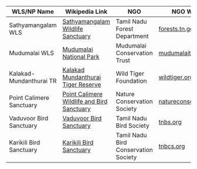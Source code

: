 | WLS/NP Name                    | Wikipedia Link                                                                | NGO                          | NGO Website                                |
|---------------------------------|-------------------------------------------------------------------------------|------------------------------|--------------------------------------------|
| Sathyamangalam WLS               | [Sathyamangalam Wildlife Sanctuary](https://en.wikipedia.org/wiki/Sathyamangalam_Wildlife_Sanctuary) | Tamil Nadu Forest Department | [forests.tn.gov.in](http://forests.tn.gov.in) |
| Mudumalai WLS                   | [Mudumalai National Park](https://en.wikipedia.org/wiki/Mudumalai_National_Park) | Mudumalai Conservation Trust | [mudumalaitrust.org](https://www.mudumalaitrust.org) |
| Kalakad-Mundanthurai TR         | [Kalakad Mundanthurai Tiger Reserve](https://en.wikipedia.org/wiki/Kalakad_Mundanthurai_Tiger_Reserve) | Wild Tiger Foundation        | [wildtiger.org](https://www.wildtiger.org)  |
| Point Calimere Sanctuary         | [Point Calimere Wildlife and Bird Sanctuary](https://en.wikipedia.org/wiki/Point_Calimere_Wildlife_and_Bird_Sanctuary) | Nature Conservation Society  | [natureconservation.org](https://www.natureconservation.org) |
| Vaduvoor Bird Sanctuary         | [Vaduvoor Bird Sanctuary](https://en.wikipedia.org/wiki/Vaduvoor_Bird_Sanctuary) | Tamil Nadu Bird Society       | [tnbs.org](https://www.tnbs.org)            |
| Karikili Bird Sanctuary         | [Karikili Bird Sanctuary](https://en.wikipedia.org/wiki/Karikili_Bird_Sanctuary) | Tamil Nadu Bird Conservation Society | [tnbcs.org](https://www.tnbcs.org)         |
